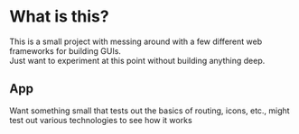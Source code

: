 # What is this?

This is a small project with messing around with a few different web frameworks for building GUIs.   
Just want to experiment at this point without building anything deep.  

## App

Want something small that tests out the basics of routing, icons, etc., might test out various technologies to see how it works